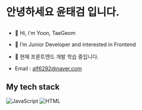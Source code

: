 <h1> 안녕하세요 윤태검 입니다. </h1>

##
- 👋 Hi, i'm Yoon, TaeGeom
- 👀 I’m Junior Developer and interested in Frontend
- 🌱 현재 프론트엔드 개발 학습 중입니다.

- Email : alf6292@naver.com


<h2> My tech stack </h2>

![JavaScript](https://img.shields.io/badge/-javascript-yellow?style=for-the-badge)
![HTML](https://img.shields.io/badge/-HTML-red?style=for-the-badge)
